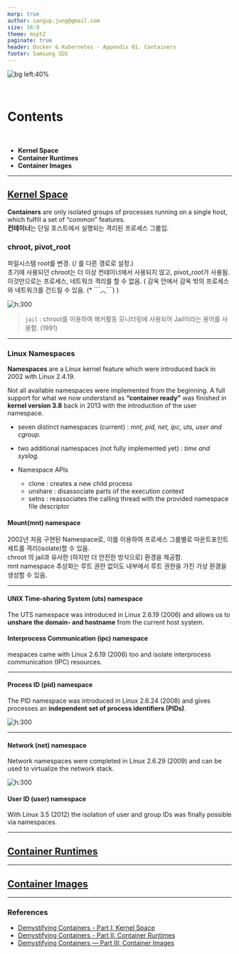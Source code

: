 ```yaml
---
marp: true
author: sangup.jung@gmail.com
size: 16:9
theme: mspt2
paginate: true
header: Docker & Kubernetes - Appendix 01. Containers
footer: Samsung SDS
---
```


![bg left:40%](img/docker_k8s.png)

<br>

# Contents

<br>

- **Kernel Space**
- **Container Runtimes**
- **Container Images**



---

## [Kernel Space](https://medium.com/@saschagrunert/demystifying-containers-part-i-kernel-space-2c53d6979504)

**Containers** are only isolated groups of processes running on a single host, which fulfill a set of “common” features.  
**컨테이너**는 단일 호스트에서 실행되는 격리된 프로세스 그룹임.


### chroot, pivot_root
파일시스템 root를 변경. (/ 를 다른 경로로 설정.)  
초기에 사용되던 chroot는 더 이상 컨테이너에서 사용되지 않고, pivot_root가 사용됨.  
이것만으로는 프로세스, 네트워크 격리를 할 수 없음. ( 감옥 안에서 감옥 밖의 프로세스와 네트워크를 건드릴 수 있음. (* ￣︿￣) ) 

![h:300](./img/chroot.png)

> `jail` : chroot를 이용하여 해커활동 모니터링에 사용되어 Jail이라는 용어를 사용함. (1991)  

---

### Linux Namespaces
**Namespaces** are a Linux kernel feature which were introduced back in 2002 with Linux 2.4.19.  

Not all available namespaces were implemented from the beginning. A full support for what we now understand as **“container ready”** was finished in **kernel version 3.8** back in 2013 with the introduction of the user namespace.

- seven distinct namespaces (current) : *mnt, pid, net, ipc, uts, user and cgroup.*
- two additional namespaces (not fully implemented yet) : *time and syslog.* 

- Namespace APIs
    - clone : creates a new child process
    - unshare : disassociate parts of the execution context
    - setns : reassociates the calling thread with the provided namespace file descriptor


#### Mount(mnt) namespace
2002년 처음 구현된 Namespace로, 이를 이용하여 프로세스 그룹별로 마운트포인트 세트를 격리(isolate)할 수 있음.  
chroot 의 jail과 유사한 (하지만 더 안전한 방식으로) 환경을 제공함.  
mnt namespace 추상화는 루트 권한 없이도 내부에서 루트 권한을 가진 가상 환경을 생성할 수 있음.

---

#### UNIX Time-sharing System (uts) namespace
The UTS namespace was introduced in Linux 2.6.19 (2006) and allows us to **unshare the domain- and hostname** from the current host system.

#### Interprocess Communication (ipc) namespace
mespaces came with Linux 2.6.19 (2006) too and isolate interprocess communication (IPC) resources.

---

#### Process ID (pid) namespace
The PID namespace was introduced in Linux 2.6.24 (2008) and gives processes an **independent set of process identifiers (PIDs)**.

![h:300](./img/pid_namespace.png)



---

#### Network (net) namespace
Network namespaces were completed in Linux 2.6.29 (2009) and can be used to virtualize the network stack.

![h:300](./img/network_namespace.png)


#### User ID (user) namespace
With Linux 3.5 (2012) the isolation of user and group IDs was finally possible via namespaces.













---

## [Container Runtimes](https://medium.com/@saschagrunert/demystifying-containers-part-ii-container-runtimes-e363aa378f25)



---

## [Container Images](https://medium.com/@saschagrunert/demystifying-containers-part-iii-container-images-244865de6fef)


---

### References
- [Demystifying Containers - Part I: Kernel Space](https://medium.com/@saschagrunert/demystifying-containers-part-i-kernel-space-2c53d6979504)
- [Demystifying Containers - Part II: Container Runtimes](https://medium.com/@saschagrunert/demystifying-containers-part-ii-container-runtimes-e363aa378f25)
- [Demystifying Containers — Part III: Container Images](https://medium.com/@saschagrunert/demystifying-containers-part-iii-container-images-244865de6fef)
